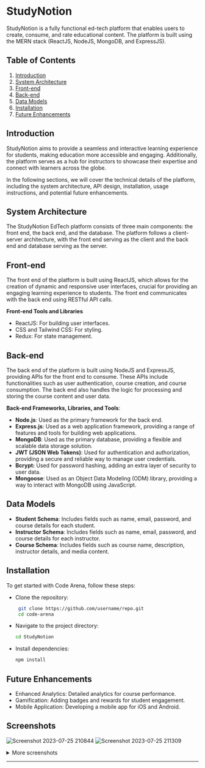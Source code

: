
# StudyNotion


StudyNotion is a fully functional ed-tech platform that enables users to create, consume, and rate educational content. The platform is built using the MERN stack (ReactJS, NodeJS, MongoDB, and ExpressJS).



## Table of Contents
1. [Introduction](#introduction)
2. [System Architecture](#system-architecture)
3. [Front-end](#front-end)
4. [Back-end](#back-end)
5. [Data Models](#data-models)
6. [Installation](#installation)
7. [Future Enhancements](#future-enhancements)

## Introduction
StudyNotion aims to provide a seamless and interactive learning experience for students, making education more accessible and engaging. Additionally, the platform serves as a hub for instructors to showcase their expertise and connect with learners across the globe.

In the following sections, we will cover the technical details of the platform, including the system architecture, API design, installation, usage instructions, and potential future enhancements.



## System Architecture
The StudyNotion EdTech platform consists of three main components: the front end, the back end, and the database. The platform follows a client-server architecture, with the front end serving as the client and the back end and database serving as the server.



## Front-end
The front end of the platform is built using ReactJS, which allows for the creation of dynamic and responsive user interfaces, crucial for providing an engaging learning experience to students. The front end communicates with the back end using RESTful API calls.

**Front-end Tools and Libraries**
- ReactJS: For building user interfaces.
- CSS and Tailwind CSS: For styling.
- Redux: For state management.

## Back-end

The back end of the platform is built using NodeJS and ExpressJS, providing APIs for the front end to consume. These APIs include functionalities such as user authentication, course creation, and course consumption. The back end also handles the logic for processing and storing the course content and user data.

**Back-end Frameworks, Libraries, and Tools**:

- **Node.js**: Used as the primary framework for the back end.
- **Express.js**: Used as a web application framework, providing a range of features and tools for building web applications.
- **MongoDB**: Used as the primary database, providing a flexible and scalable data storage solution.
- **JWT (JSON Web Tokens)**: Used for authentication and authorization, providing a secure and reliable way to manage user credentials.
- **Bcrypt:** Used for password hashing, adding an extra layer of security to user data.
- **Mongoose**: Used as an Object Data Modeling (ODM) library, providing a way to interact with MongoDB using JavaScript.

## Data Models
- **Student Schema**: Includes fields such as name, email, password, and course details for each student.
- **Instructor Schema**: Includes fields such as name, email, password, and course details for each instructor.
- **Course Schema**: Includes fields such as course name, description, instructor details, and media content.

## Installation

To get started with Code Arena, follow these steps:

- Clone the repository:

   ```bash
    git clone https://github.com/username/repo.git
    cd code-arena
    ```
- Navigate to the project directory:

    ```bash
    cd StudyNotion
    ```

- Install dependencies:
    ```bash
    npm install
    ```


## Future Enhancements
- Enhanced Analytics: Detailed analytics for course performance.
- Gamification: Adding badges and rewards for student engagement.
- Mobile Application: Developing a mobile app for iOS and Android.
## Screenshots
![Screenshot 2023-07-25 210844](https://github.com/himanshu8443/Study-Notion-master/assets/99420590/0cba8d5b-6a47-4721-ac9f-4279107c257e)
![Screenshot 2023-07-25 211309](https://github.com/himanshu8443/Study-Notion-master/assets/99420590/62c33b56-0bd5-4330-b1db-d41b80d9f69f)
<details>
  <summary>More screenshots</summary>
  
![Screenshot 2023-07-25 211451](https://github.com/himanshu8443/Study-Notion-master/assets/99420590/63f7163d-a74a-4e78-bc78-6b96b06073f9)
![image](https://github.com/himanshu8443/Study-Notion-master/assets/99420590/59d1d8c2-2824-45bb-a2f7-6f5dc234895c)
</details>

***

